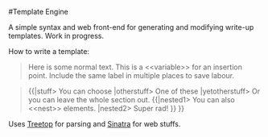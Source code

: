 #Template Engine

A simple syntax and web front-end for generating and modifying write-up templates. Work in progress.

How to write a template:

>Here is some normal text. This is a <\<variable>> for an insertion point. Include the same label in multiple places to save labour.

>{{|stuff> You can choose |otherstuff> One of these |yetotherstuff> Or you can leave the whole section out. {{|nested1> You can also <\<nest>> elements. |nested2> Super rad! }} }}

Uses [Treetop](http://treetop.rubyforge.org/) for parsing and [Sinatra](http://www.sinatrarb.com/) for web stuffs.

